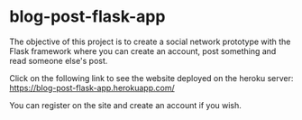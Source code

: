 # blog-post-flask-app

The objective of this project is to create a social network prototype with the Flask framework where you can create an account, post something and read someone else's post. 

Click on the following link to see the website deployed on the heroku server: <br>
https://blog-post-flask-app.herokuapp.com/

You can register on the site and create an account if you wish.

